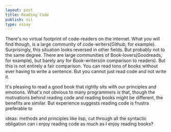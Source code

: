 ```yaml
---
layout: post
title: Reading Code
publish: nil
type: essay
---
```


There's no virtual footprint of code-readers on the internet.
What you will find though, is a large community of code-writers(Github, for example).
Surprisingly, this situation looks reversed in other fields.
But probably not to the same degree.
There are large communities of Book-lovers(Goodreads, for example), but barely any for Book-writers(in comparison to readers).
But this is not entirely a fair comparison.
You can read tons of books without ever having to write a sentence.
But you cannot just read code and not write it.

It's pleasing to read a good book that rightly sits with our principles and emotions.
What's not obvious to many programmers is that, though the motivations behind reading code and reading books might be different, the benefits are similar.
But experience suggests reading code is frustra preferable to








ideas:
methods and principles
like lisp, cut through all the syntactic obligation
can i enjoy reading code as much as I enjoy reading books?
